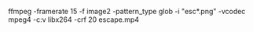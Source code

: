 ffmpeg -framerate 15 -f image2 -pattern_type glob -i "esc*.png" -vcodec mpeg4 -c:v libx264 -crf 20 escape.mp4

